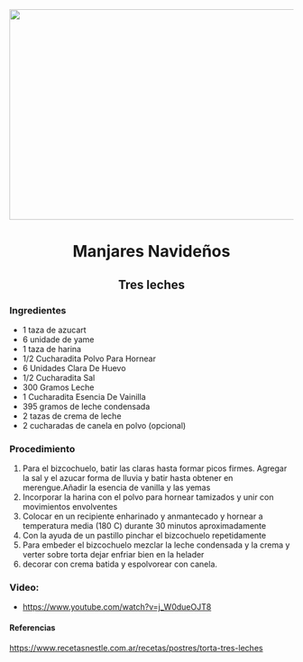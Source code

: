 <div align="center">
<img src="https://www.splenda.com/wp-content/uploads/2021/07/tres-leches-cake-2000x1000.jpg" width="528" height="374" />

# Manjares Navideños

## Tres leches 
</div>

### Ingredientes 
- 1 taza de azucart
- 6 unidade de yame 
- 1 taza de harina 
- 1/2 Cucharadita Polvo Para Hornear
- 6 Unidades Clara De Huevo
- 1/2 Cucharadita Sal
- 300 Gramos Leche
- 1 Cucharadita Esencia De Vainilla
- 395 gramos de leche condensada 
- 2 tazas de crema de leche 
- 2 cucharadas de canela en polvo (opcional)


### Procedimiento 
1. Para el bizcochuelo, batir las claras hasta formar picos firmes. Agregar la sal y el azucar forma de lluvia y batir hasta obtener en merengue.Añadir la esencia de vanilla y las yemas 
2. Incorporar la harina con el polvo para hornear tamizados y unir con movimientos envolventes 
3. Colocar en un recipiente enharinado y anmantecado y hornear a temperatura media (180 C) durante 30 minutos aproximadamente 
4. Con la ayuda de un pastillo pinchar el bizcochuelo repetidamente 
5. Para embeder el bizcochuelo mezclar la leche condensada y la crema y verter sobre torta dejar enfriar bien en la helader 
6. decorar con crema batida y espolvorear con canela.

### Video:
- https://www.youtube.com/watch?v=j_W0dueOJT8

#### Referencias 
https://www.recetasnestle.com.ar/recetas/postres/torta-tres-leches
